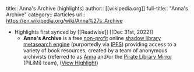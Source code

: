 title:: Anna's Archive (highlights)
author:: [[wikipedia.org]]
full-title:: "Anna's Archive"
category:: #articles
url:: https://en.wikipedia.org/wiki/Anna%27s_Archive

- Highlights first synced by [[Readwise]] [[Dec 31st, 2022]]
	- **Anna's Archive** is a free [non-profit](https://en.wikipedia.org/wiki/Non-profit_organization) online [shadow library](https://en.wikipedia.org/wiki/Shadow_library) [metasearch engine](https://en.wikipedia.org/wiki/Metasearch_engine) (purportedly via [IPFS](https://en.wikipedia.org/wiki/InterPlanetary_File_System)) providing access to a variety of book resources, created by a team of anonymous archivists (referred to as [Anna](https://en.wikipedia.org/wiki/Anna_(archivist)) and/or the [Pirate Library Mirror](https://en.wikipedia.org/wiki/Pirate_Library_Mirror) (PiLiMi) team), ([View Highlight](https://read.readwise.io/read/01gnkhpk3xep5tzn09rsj1ke9g))